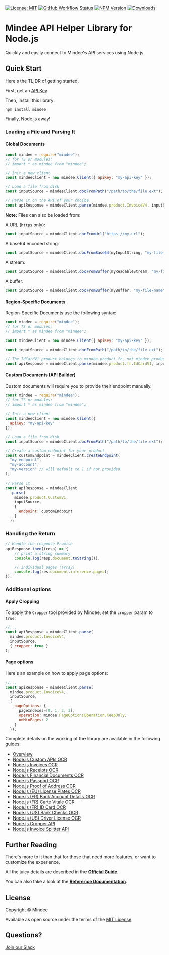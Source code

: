 [![License: MIT](https://img.shields.io/github/license/mindee/mindee-api-nodejs)](https://opensource.org/licenses/MIT)
[![GitHub Workflow Status](https://img.shields.io/github/actions/workflow/status/mindee/mindee-api-nodejs/test.yml)](https://github.com/mindee/mindee-api-nodejs)
[![NPM Version](https://img.shields.io/npm/v/mindee)](https://www.npmjs.com/package/mindee)
[![Downloads](https://img.shields.io/npm/dm/mindee)](https://www.npmjs.com/package/mindee)

# Mindee API Helper Library for Node.js
Quickly and easily connect to Mindee's API services using Node.js.

## Quick Start
Here's the TL;DR of getting started.

First, get an [API Key](https://developers.mindee.com/docs/create-api-key)

Then, install this library:
```shell
npm install mindee
```

Finally, Node.js away!

### Loading a File and Parsing It

#### Global Documents
```js
const mindee = require("mindee");
// for TS or modules:
// import * as mindee from "mindee";

// Init a new client
const mindeeClient = new mindee.Client({ apiKey: "my-api-key" });

// Load a file from disk
const inputSource = mindeeClient.docFromPath("/path/to/the/file.ext");

// Parse it on the API of your choice
const apiResponse = mindeeClient.parse(mindee.product.InvoiceV4, inputSource);
```

**Note:** Files can also be loaded from:

A URL (`https` only): 
```js
const inputSource = mindeeClient.docFromUrl("https://my-url");
```

A base64 encoded string:
```js
const inputSource = mindeeClient.docFromBase64(myInputString, "my-file-name")
```

A stream:
```js
const inputSource = mindeeClient.docFromBuffer(myReadableStream, "my-file-name")
```

A buffer:
```js
const inputSource = mindeeClient.docFromBuffer(myBuffer, "my-file-name")
```

#### Region-Specific Documents

Region-Specific Documents use the following syntax:

```js
const mindee = require("mindee");
// for TS or modules:
// import * as mindee from "mindee";

const mindeeClient = new mindee.Client({ apiKey: "my-api-key" });

const inputSource = mindeeClient.docFromPath("/path/to/the/file.ext");

// The IdCardV1 product belongs to mindee.product.fr, not mindee.product itself
const apiResponse = mindeeClient.parse(mindee.product.fr.IdCardV1, inputSource);
```

#### Custom Documents (API Builder)

Custom documents will require you to provide their endpoint manually.

```js
const mindee = require("mindee");
// for TS or modules:
// import * as mindee from "mindee";

// Init a new client
const mindeeClient = new mindee.Client({
  apiKey: "my-api-key"
});

// Load a file from disk
const inputSource = mindeeClient.docFromPath("/path/to/the/file.ext");

// Create a custom endpoint for your product
const customEndpoint = mindeeClient.createEndpoint(
  "my-endpoint",
  "my-account",
  "my-version" // will default to 1 if not provided
);

// Parse it
const apiResponse = mindeeClient
  .parse(
    mindee.product.CustomV1,
    inputSource,
    {
      endpoint: customEndpoint
    }
  );
```

### Handling the Return
```js
// Handle the response Promise
apiResponse.then((resp) => {
    // print a string summary
    console.log(resp.document.toString());

    // individual pages (array)
    console.log(res.document.inference.pages);
});
```

### Additional options
#### Apply Cropping

To apply the `Cropper` tool provided by Mindee, set the `cropper` param to `true`:

```js
//...
const apiResponse = mindeeClient.parse(
  mindee.product.InvoiceV4,
  inputSource,
  { cropper: true }
);
```

#### Page options

Here's an example on how to apply page options:

```js
//...
const apiResponse = mindeeClient.parse(
  mindee.product.InvoiceV4,
  inputSource,
  {
    pageOptions: {
      pageIndexes=[0, 1, 2, 3],
      operation: mindee.PageOptionsOperation.KeepOnly,
      onMinPages: 2
    }
  });
```

Complete details on the working of the library are available in the following guides: 

- [Overview](https://developers.mindee.com/docs/nodejs-getting-started)
- [Node.js Custom APIs OCR](https://developers.mindee.com/docs/nodejs-custom-api)
- [Node.js Invoices OCR](https://developers.mindee.com/docs/nodejs-invoice-ocr)
- [Node.js Receipts OCR](https://developers.mindee.com/docs/nodejs-receipt-ocr)
- [Node.js Financial Documents OCR](https://developers.mindee.com/docs/nodejs-financial-document-ocr)
- [Node.js Passport OCR](https://developers.mindee.com/docs/nodejs-passport-ocr)
- [Node.js Proof of Address OCR](https://developers.mindee.com/docs/nodejs-proof-of-address-ocr)
- [Node.js (EU) License Plates OCR](https://developers.mindee.com/docs/nodejs-eu-license-plates-ocr)
- [Node.js (FR) Bank Account Details OCR](https://developers.mindee.com/docs/nodejs-fr-bank-account-details-ocr)
- [Node.js (FR) Carte Vitale OCR](https://developers.mindee.com/docs/nodejs-fr-carte-vitale-ocr)
- [Node.js (FR) ID Card OCR](https://developers.mindee.com/docs/nodejs-fr-id-card-ocr)
- [Node.js (US) Bank Checks OCR](https://developers.mindee.com/docs/nodejs-us-bank-checks-ocr)
- [Node.js (US) Driver License OCR](https://developers.mindee.com/docs/nodejs-us-driver-license-ocr)
- [Node.js Cropper API](https://developers.mindee.com/docs/nodejs-cropper-api)
- [Node.js Invoice Splitter API](https://developers.mindee.com/docs/nodejs-invoice-splitter-api)

## Further Reading
There's more to it than that for those that need more features, or want to
customize the experience.

All the juicy details are described in the
**[Official Guide](https://developers.mindee.com/docs/nodejs-sdk)**.

You can also take a look at the
**[Reference Documentation](https://mindee.github.io/mindee-api-nodejs/)**.

## License
Copyright © Mindee

Available as open source under the terms of the [MIT License](https://opensource.org/licenses/MIT).

## Questions?
[Join our Slack](https://join.slack.com/t/mindee-community/shared_invite/zt-1jv6nawjq-FDgFcF2T5CmMmRpl9LLptw)
